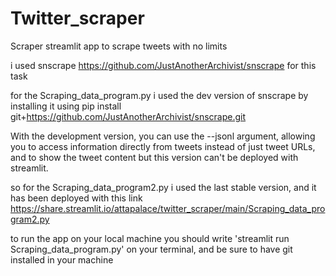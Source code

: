 # Twitter_scraper
Scraper streamlit app to scrape tweets with no limits

i used snscrape https://github.com/JustAnotherArchivist/snscrape for this task

for the Scraping_data_program.py i used the dev version of snscrape by installing it using 
pip install git+https://github.com/JustAnotherArchivist/snscrape.git

With the development version, you can use the --jsonl argument, allowing you to access information directly from tweets instead of just tweet URLs, and to show the tweet content but this version can't be deployed with streamlit.

so for the Scraping_data_program2.py i used the last stable version, and it has been deployed with this link https://share.streamlit.io/attapalace/twitter_scraper/main/Scraping_data_program2.py


to run the app on your local machine you should write 'streamlit run Scraping_data_program.py' on your terminal, and be sure to have git installed in your machine
